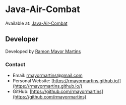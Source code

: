 #  Java-Air-Combat

Available at: [Java-Air-Combat](https://huggingface.co/spaces/rmayormartins/java-air-combat)

## Developer

Developed by [Ramon Mayor Martins](https://rmayormartins.github.io/)

### Contact
* Email: rmayormartins@gmail.com
* Personal Website: [https://rmayormartins.github.io/](https://rmayormartins.github.io/)
* GitHub: [https://github.com/rmayormartins](https://github.com/rmayormartins)
